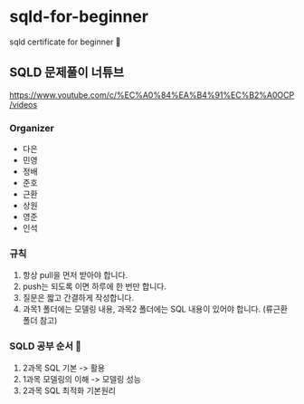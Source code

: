 # sqld-for-beginner
sqld certificate for beginner :baby_chick:

## SQLD 문제풀이 너튜브
https://www.youtube.com/c/%EC%A0%84%EA%B4%91%EC%B2%A0OCP/videos

### Organizer
- 다은
- 민영
- 정배
- 준호
- 근환
- 상원
- 영준
- 인석

### 규칙
1. 항상 pull을 먼저 받아야 합니다.
2. push는 되도록 이면 하루에 한 번만 합니다.
3. 질문은 짧고 간결하게 작성합니다.
4. 과목1 폴더에는 모델링 내용, 과목2 폴더에는 SQL 내용이 있어야 합니다. (류근환 폴더 참고)

### SQLD 공부 순서 :key:
1. 2과목 SQL 기본 -> 활용
2. 1과목 모델링의 이해 -> 모델링 성능
3. 2과목 SQL 최적화 기본원리
